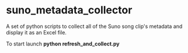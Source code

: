 # suno_metadata_collector
A set of python scripts to collect all of the Suno song clip's metadata and display it as an Excel file.

To start launch **python refresh_and_collect.py**
